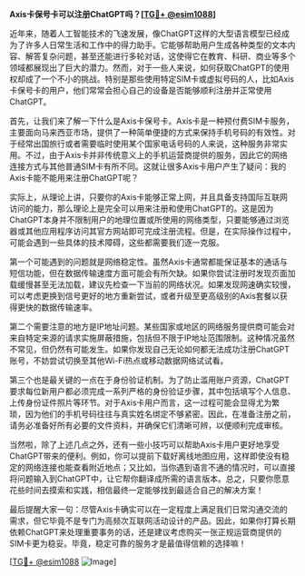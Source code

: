 **Axis卡保号卡可以注册ChatGPT吗？[[TG💪+ @esim1088](https://t.me/s/esim1088)]**

近年来，随着人工智能技术的飞速发展，像ChatGPT这样的大型语言模型已经成为了许多人日常生活和工作中的得力助手。它能够帮助用户生成各种类型的文本内容、解答复杂问题，甚至还能进行多轮对话，这使得它在教育、科研、商业等多个领域都展现出了巨大的潜力。然而，对于一些人来说，如何获取ChatGPT的使用权却成了一个不小的挑战。特别是那些使用特定SIM卡或虚拟号码的人，比如Axis卡保号卡的用户，他们常常会担心自己的设备是否能够顺利注册并正常使用ChatGPT。

首先，让我们来了解一下什么是Axis卡保号卡。Axis卡是一种预付费SIM卡服务，主要面向马来西亚市场，提供了一种简单便捷的方式来保持手机号码的有效性。对于经常出国旅行或者需要临时使用某个国家电话号码的人来说，这种服务非常实用。不过，由于Axis卡并非传统意义上的手机运营商提供的服务，因此它的网络连接方式与其他普通SIM卡有所不同。这就让很多Axis卡用户产生了疑问：我的Axis卡能不能用来注册ChatGPT呢？

实际上，从理论上讲，只要你的Axis卡能够正常上网，并且具备支持国际互联网访问的能力，那么理论上是完全可以用来注册和使用ChatGPT的。这是因为ChatGPT本身并不限制用户的地理位置或所使用的网络类型，只要能够通过浏览器或其他应用程序访问其官方网站即可完成注册流程。但是，在实际操作过程中，可能会遇到一些具体的技术障碍，这些都需要我们逐一克服。

第一个可能遇到的问题就是网络稳定性。虽然Axis卡通常都能保证基本的通话与短信功能，但在数据传输速度方面可能会有所欠缺。如果你尝试注册时发现页面加载缓慢甚至无法加载，建议先检查一下当前的网络状况。如果发现网速确实较慢，可以考虑更换到信号更好的地方重新尝试，或者升级至更高级别的Axis套餐以获得更快的数据传输速率。

第二个需要注意的地方是IP地址问题。某些国家或地区的网络服务提供商可能会对来自特定来源的请求实施屏蔽措施，包括但不限于IP地址范围限制。这种情况虽然不常见，但仍然有可能发生。如果你发现自己无论如何都无法成功注册ChatGPT账号，不妨尝试切换至其他Wi-Fi热点或移动数据网络试试看。

第三个也是最关键的一点在于身份验证机制。为了防止滥用账户资源，ChatGPT要求每位新用户都必须完成一系列严格的身份验证步骤，其中包括填写个人信息、上传身份证件照片等环节。对于Axis卡用户而言，这一过程可能会显得尤为繁琐，因为他们的手机号码往往与真实姓名绑定不够紧密。因此，在准备注册之前，请务必准备好所有必要的文件资料，并确保它们清晰可辨，以便顺利完成审核。

当然啦，除了上述几点之外，还有一些小技巧可以帮助Axis卡用户更好地享受ChatGPT带来的便利。例如，你可以提前下载好离线地图应用，这样即使没有稳定的网络连接也能查看附近地点；又比如，当你遇到语言不通的情况时，可以直接将问题输入到ChatGPT中，让它帮你翻译成所需的语言版本。总之，只要你愿意花些时间去摸索和实践，相信最终一定能够找到最适合自己的解决方案！

最后提醒大家一句：尽管Axis卡确实可以在一定程度上满足我们日常沟通交流的需求，但它毕竟不是专门为高频次互联网活动设计的产品。因此，如果你打算长期依赖ChatGPT来处理重要事务的话，还是建议考虑购买一张正规运营商提供的SIM卡更为稳妥。毕竟，稳定可靠的服务才是最值得信赖的选择嘛！

[[TG💪+ @esim1088](https://t.me/s/esim1088) ![Image](https://i.postimg.cc/4NQfJmqS/Snipaste-2025-05-13-00-14-12.png)]